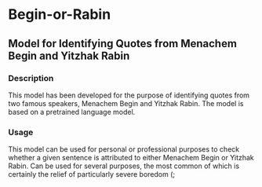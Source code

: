# Begin-or-Rabin
## Model for Identifying Quotes from Menachem Begin and Yitzhak Rabin

### Description

This model has been developed for the purpose of identifying quotes from two famous speakers, Menachem Begin and Yitzhak Rabin. The model is based on a pretrained language model.

### Usage

This model can be used for personal or professional purposes to check whether a given sentence is attributed to either Menachem Begin or Yitzhak Rabin. Can be used for several purposes, the most common of which is certainly the relief of particularly severe boredom (;

